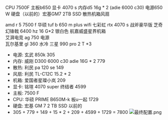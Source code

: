 CPU 7500F
主板b650
显卡 4070 s
内存d5 16g * 2 (adie 6000 c30)
电源650 W
硬盘（以前的）宏基GM7 2TB SSD
散热机箱风扇



amd r 5 7500 f 
华硕 tuf b 650 m plus wifi 
七彩虹 rtx 4070 s 战斧豪华版 
芝奇幻锋戟 6400 hz 16 G*2 银白色 
航嘉威盛星界机箱  
艾湃电竞 ag 750 电源  
瓦尔基里 gl 360 水冷 
三星 990 pro 2 T *3




- 电源: 玄武 850k 305
- 内存: 威刚 D300 6000 c30 adie 16G * 2 779
- 散热: 利民 pa 120 se 149
- 风扇: 利民 TL-C12C 15.2 * 2
- 机箱: 爱国者星璨小岚 209
- 显卡: 铭瑄 4070 super 终结者 4599
- 主板: 7500 F
- CPU: 华硕 PRIME B650M-k  板u一起 1729
- 硬盘: 宏基 GM 7 2 TB SSD 以前的
- 305 + 779 + 149 + 15 * 2 + 209 + 4599 + 1729 = 7800
![最终配置.png](https://cdn.jsdelivr.net/gh/WncFht/picture/202409121544227.png)
